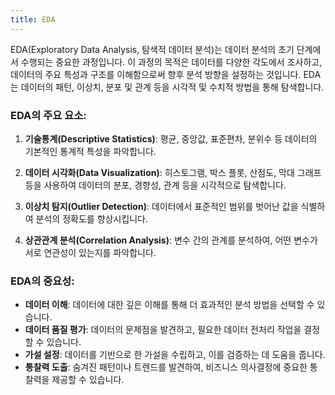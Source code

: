 ```yaml
---
title: EDA
---
```


 EDA(Exploratory Data Analysis, 탐색적 데이터 분석)는 데이터 분석의 초기 단계에서 수행되는 중요한 과정입니다. 이 과정의 목적은 데이터를 다양한 각도에서 조사하고, 데이터의 주요 특성과 구조를 이해함으로써 향후 분석 방향을 설정하는 것입니다. EDA는 데이터의 패턴, 이상치, 분포 및 관계 등을 시각적 및 수치적 방법을 통해 탐색합니다.

### EDA의 주요 요소:

1. **기술통계(Descriptive Statistics)**: 평균, 중앙값, 표준편차, 분위수 등 데이터의 기본적인 통계적 특성을 파악합니다.
    
2. **데이터 시각화(Data Visualization)**: 히스토그램, 박스 플롯, 산점도, 막대 그래프 등을 사용하여 데이터의 분포, 경향성, 관계 등을 시각적으로 탐색합니다.
    
3. **이상치 탐지(Outlier Detection)**: 데이터에서 표준적인 범위를 벗어난 값을 식별하여 분석의 정확도를 향상시킵니다.
    
4. **상관관계 분석(Correlation Analysis)**: 변수 간의 관계를 분석하여, 어떤 변수가 서로 연관성이 있는지를 파악합니다.
    

### EDA의 중요성:

- **데이터 이해**: 데이터에 대한 깊은 이해를 통해 더 효과적인 분석 방법을 선택할 수 있습니다.
- **데이터 품질 평가**: 데이터의 문제점을 발견하고, 필요한 데이터 전처리 작업을 결정할 수 있습니다.
- **가설 설정**: 데이터를 기반으로 한 가설을 수립하고, 이를 검증하는 데 도움을 줍니다.
- **통찰력 도출**: 숨겨진 패턴이나 트렌드를 발견하여, 비즈니스 의사결정에 중요한 통찰력을 제공할 수 있습니다.